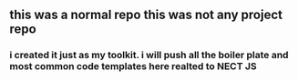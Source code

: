 ## this was a normal repo this was not any project repo

### i created it just as my toolkit. i will push all the boiler plate and most common code templates here realted to NECT JS
